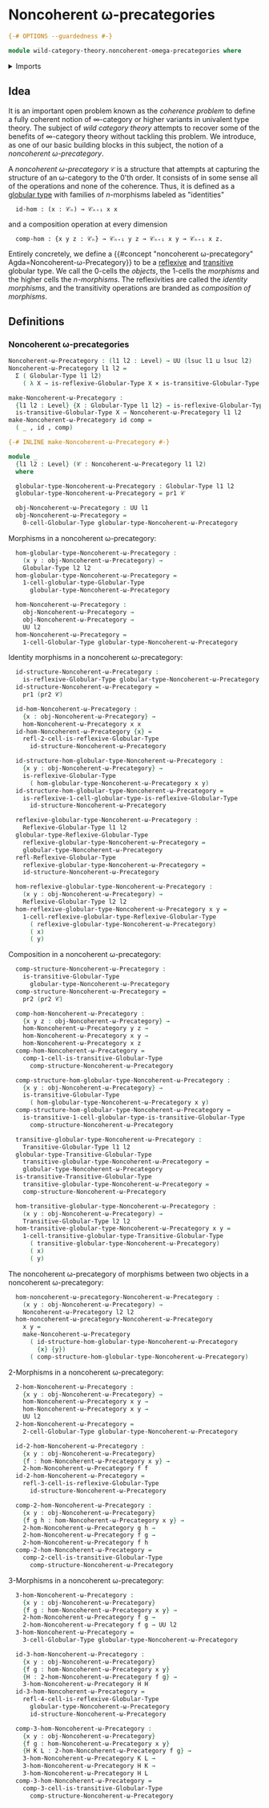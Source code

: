 # Noncoherent ω-precategories

```agda
{-# OPTIONS --guardedness #-}

module wild-category-theory.noncoherent-omega-precategories where
```

<details><summary>Imports</summary>

```agda
open import category-theory.precategories

open import foundation.action-on-identifications-binary-functions
open import foundation.cartesian-product-types
open import foundation.dependent-pair-types
open import foundation.function-types
open import foundation.homotopies
open import foundation.identity-types
open import foundation.sets
open import foundation.strictly-involutive-identity-types
open import foundation.universe-levels

open import globular-types.globular-types
open import globular-types.reflexive-globular-types
open import globular-types.transitive-globular-types
```

</details>

## Idea

It is an important open problem known as the _coherence problem_ to define a
fully coherent notion of $∞$-category or higher variants in univalent type
theory. The subject of _wild category theory_ attempts to recover some of the
benefits of $∞$-category theory without tackling this problem. We introduce, as
one of our basic building blocks in this subject, the notion of a _noncoherent
ω-precategory_.

A _noncoherent ω-precategory_ `𝒞` is a structure that attempts at capturing the
structure of an ω-category to the $0$'th order. It consists of in some sense all
of the operations and none of the coherence. Thus, it is defined as a
[globular type](globular-types.globular-types.md) with families of $n$-morphisms
labeled as "identities"

```text
  id-hom : (x : 𝒞ₙ) → 𝒞ₙ₊₁ x x
```

and a composition operation at every dimension

```text
  comp-hom : {x y z : 𝒞ₙ} → 𝒞ₙ₊₁ y z → 𝒞ₙ₊₁ x y → 𝒞ₙ₊₁ x z.
```

Entirely concretely, we define a
{{#concept "noncoherent ω-precategory" Agda=Noncoherent-ω-Precategory}} to be a
[reflexive](globular-types.reflexive-globular-types.md) and
[transitive](globular-types.transitive-globular-types.md) globular type. We call
the 0-cells the _objects_, the 1-cells the _morphisms_ and the higher cells the
_$n$-morphisms_. The reflexivities are called the _identity morphisms_, and the
transitivity operations are branded as _composition of morphisms_.

## Definitions

### Noncoherent ω-precategories

```agda
Noncoherent-ω-Precategory : (l1 l2 : Level) → UU (lsuc l1 ⊔ lsuc l2)
Noncoherent-ω-Precategory l1 l2 =
  Σ ( Globular-Type l1 l2)
    ( λ X → is-reflexive-Globular-Type X × is-transitive-Globular-Type X)

make-Noncoherent-ω-Precategory :
  {l1 l2 : Level} {X : Globular-Type l1 l2} → is-reflexive-Globular-Type X →
  is-transitive-Globular-Type X → Noncoherent-ω-Precategory l1 l2
make-Noncoherent-ω-Precategory id comp =
  ( _ , id , comp)

{-# INLINE make-Noncoherent-ω-Precategory #-}

module _
  {l1 l2 : Level} (𝒞 : Noncoherent-ω-Precategory l1 l2)
  where

  globular-type-Noncoherent-ω-Precategory : Globular-Type l1 l2
  globular-type-Noncoherent-ω-Precategory = pr1 𝒞

  obj-Noncoherent-ω-Precategory : UU l1
  obj-Noncoherent-ω-Precategory =
    0-cell-Globular-Type globular-type-Noncoherent-ω-Precategory
```

Morphisms in a noncoherent ω-precategory:

```agda
  hom-globular-type-Noncoherent-ω-Precategory :
    (x y : obj-Noncoherent-ω-Precategory) →
    Globular-Type l2 l2
  hom-globular-type-Noncoherent-ω-Precategory =
    1-cell-globular-type-Globular-Type
      globular-type-Noncoherent-ω-Precategory

  hom-Noncoherent-ω-Precategory :
    obj-Noncoherent-ω-Precategory →
    obj-Noncoherent-ω-Precategory →
    UU l2
  hom-Noncoherent-ω-Precategory =
    1-cell-Globular-Type globular-type-Noncoherent-ω-Precategory
```

Identity morphisms in a noncoherent ω-precategory:

```agda
  id-structure-Noncoherent-ω-Precategory :
    is-reflexive-Globular-Type globular-type-Noncoherent-ω-Precategory
  id-structure-Noncoherent-ω-Precategory =
    pr1 (pr2 𝒞)

  id-hom-Noncoherent-ω-Precategory :
    {x : obj-Noncoherent-ω-Precategory} →
    hom-Noncoherent-ω-Precategory x x
  id-hom-Noncoherent-ω-Precategory {x} =
    refl-2-cell-is-reflexive-Globular-Type
      id-structure-Noncoherent-ω-Precategory

  id-structure-hom-globular-type-Noncoherent-ω-Precategory :
    {x y : obj-Noncoherent-ω-Precategory} →
    is-reflexive-Globular-Type
      ( hom-globular-type-Noncoherent-ω-Precategory x y)
  id-structure-hom-globular-type-Noncoherent-ω-Precategory =
    is-reflexive-1-cell-globular-type-is-reflexive-Globular-Type
      id-structure-Noncoherent-ω-Precategory

  reflexive-globular-type-Noncoherent-ω-Precategory :
    Reflexive-Globular-Type l1 l2
  globular-type-Reflexive-Globular-Type
    reflexive-globular-type-Noncoherent-ω-Precategory =
    globular-type-Noncoherent-ω-Precategory
  refl-Reflexive-Globular-Type
    reflexive-globular-type-Noncoherent-ω-Precategory =
    id-structure-Noncoherent-ω-Precategory

  hom-reflexive-globular-type-Noncoherent-ω-Precategory :
    (x y : obj-Noncoherent-ω-Precategory) →
    Reflexive-Globular-Type l2 l2
  hom-reflexive-globular-type-Noncoherent-ω-Precategory x y =
    1-cell-reflexive-globular-type-Reflexive-Globular-Type
      ( reflexive-globular-type-Noncoherent-ω-Precategory)
      ( x)
      ( y)
```

Composition in a noncoherent ω-precategory:

```agda
  comp-structure-Noncoherent-ω-Precategory :
    is-transitive-Globular-Type
      globular-type-Noncoherent-ω-Precategory
  comp-structure-Noncoherent-ω-Precategory =
    pr2 (pr2 𝒞)

  comp-hom-Noncoherent-ω-Precategory :
    {x y z : obj-Noncoherent-ω-Precategory} →
    hom-Noncoherent-ω-Precategory y z →
    hom-Noncoherent-ω-Precategory x y →
    hom-Noncoherent-ω-Precategory x z
  comp-hom-Noncoherent-ω-Precategory =
    comp-1-cell-is-transitive-Globular-Type
      comp-structure-Noncoherent-ω-Precategory

  comp-structure-hom-globular-type-Noncoherent-ω-Precategory :
    {x y : obj-Noncoherent-ω-Precategory} →
    is-transitive-Globular-Type
      ( hom-globular-type-Noncoherent-ω-Precategory x y)
  comp-structure-hom-globular-type-Noncoherent-ω-Precategory =
    is-transitive-1-cell-globular-type-is-transitive-Globular-Type
      comp-structure-Noncoherent-ω-Precategory

  transitive-globular-type-Noncoherent-ω-Precategory :
    Transitive-Globular-Type l1 l2
  globular-type-Transitive-Globular-Type
    transitive-globular-type-Noncoherent-ω-Precategory =
    globular-type-Noncoherent-ω-Precategory
  is-transitive-Transitive-Globular-Type
    transitive-globular-type-Noncoherent-ω-Precategory =
    comp-structure-Noncoherent-ω-Precategory

  hom-transitive-globular-type-Noncoherent-ω-Precategory :
    (x y : obj-Noncoherent-ω-Precategory) →
    Transitive-Globular-Type l2 l2
  hom-transitive-globular-type-Noncoherent-ω-Precategory x y =
    1-cell-transitive-globular-type-Transitive-Globular-Type
      ( transitive-globular-type-Noncoherent-ω-Precategory)
      ( x)
      ( y)
```

The noncoherent ω-precategory of morphisms between two objects in a noncoherent
ω-precategory:

```agda
  hom-noncoherent-ω-precategory-Noncoherent-ω-Precategory :
    (x y : obj-Noncoherent-ω-Precategory) →
    Noncoherent-ω-Precategory l2 l2
  hom-noncoherent-ω-precategory-Noncoherent-ω-Precategory
    x y =
    make-Noncoherent-ω-Precategory
      ( id-structure-hom-globular-type-Noncoherent-ω-Precategory
        {x} {y})
      ( comp-structure-hom-globular-type-Noncoherent-ω-Precategory)
```

2-Morphisms in a noncoherent ω-precategory:

```agda
  2-hom-Noncoherent-ω-Precategory :
    {x y : obj-Noncoherent-ω-Precategory} →
    hom-Noncoherent-ω-Precategory x y →
    hom-Noncoherent-ω-Precategory x y →
    UU l2
  2-hom-Noncoherent-ω-Precategory =
    2-cell-Globular-Type globular-type-Noncoherent-ω-Precategory

  id-2-hom-Noncoherent-ω-Precategory :
    {x y : obj-Noncoherent-ω-Precategory}
    {f : hom-Noncoherent-ω-Precategory x y} →
    2-hom-Noncoherent-ω-Precategory f f
  id-2-hom-Noncoherent-ω-Precategory =
    refl-3-cell-is-reflexive-Globular-Type
      id-structure-Noncoherent-ω-Precategory

  comp-2-hom-Noncoherent-ω-Precategory :
    {x y : obj-Noncoherent-ω-Precategory}
    {f g h : hom-Noncoherent-ω-Precategory x y} →
    2-hom-Noncoherent-ω-Precategory g h →
    2-hom-Noncoherent-ω-Precategory f g →
    2-hom-Noncoherent-ω-Precategory f h
  comp-2-hom-Noncoherent-ω-Precategory =
    comp-2-cell-is-transitive-Globular-Type
      comp-structure-Noncoherent-ω-Precategory
```

3-Morphisms in a noncoherent ω-precategory:

```agda
  3-hom-Noncoherent-ω-Precategory :
    {x y : obj-Noncoherent-ω-Precategory}
    {f g : hom-Noncoherent-ω-Precategory x y} →
    2-hom-Noncoherent-ω-Precategory f g →
    2-hom-Noncoherent-ω-Precategory f g → UU l2
  3-hom-Noncoherent-ω-Precategory =
    3-cell-Globular-Type globular-type-Noncoherent-ω-Precategory

  id-3-hom-Noncoherent-ω-Precategory :
    {x y : obj-Noncoherent-ω-Precategory}
    {f g : hom-Noncoherent-ω-Precategory x y}
    {H : 2-hom-Noncoherent-ω-Precategory f g} →
    3-hom-Noncoherent-ω-Precategory H H
  id-3-hom-Noncoherent-ω-Precategory =
    refl-4-cell-is-reflexive-Globular-Type
      globular-type-Noncoherent-ω-Precategory
      id-structure-Noncoherent-ω-Precategory

  comp-3-hom-Noncoherent-ω-Precategory :
    {x y : obj-Noncoherent-ω-Precategory}
    {f g : hom-Noncoherent-ω-Precategory x y}
    {H K L : 2-hom-Noncoherent-ω-Precategory f g} →
    3-hom-Noncoherent-ω-Precategory K L →
    3-hom-Noncoherent-ω-Precategory H K →
    3-hom-Noncoherent-ω-Precategory H L
  comp-3-hom-Noncoherent-ω-Precategory =
    comp-3-cell-is-transitive-Globular-Type
      comp-structure-Noncoherent-ω-Precategory
```
